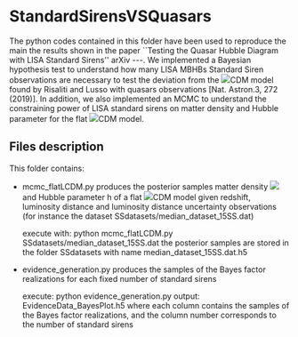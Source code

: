 # StandardSirensVSQuasars

The python codes contained in this folder have been used to reproduce the main the results shown in the paper ``Testing the Quasar Hubble Diagram with LISA Standard Sirens'' arXiv ---. We implemented a Bayesian hypothesis test to understand how many LISA MBHBs Standard Siren observations are necessary to test the deviation from the <img src="https://render.githubusercontent.com/render/math?math=\Lambda">CDM model found by Risaliti and Lusso with quasars observations [Nat. Astron.3, 272 (2019)]. In addition, we also implemented an MCMC to understand the constraining power of LISA standard sirens on matter density and Hubble parameter for the flat <img src="https://render.githubusercontent.com/render/math?math=\Lambda">CDM model.

## Files description

This folder contains:

- mcmc_flatLCDM.py 
    produces the posterior samples matter density  <img src="https://render.githubusercontent.com/render/math?math=\Omega _m"> and Hubble parameter h of a flat <img src="https://render.githubusercontent.com/render/math?math=\Lambda">CDM model given redshift, luminosity distance and luminosity distance uncertainty observations (for instance the dataset SSdatasets/median_dataset_15SS.dat)
    
    execute with: python mcmc_flatLCDM.py SSdatasets/median_dataset_15SS.dat
    the posterior samples are stored in the folder SSdatasets with name median_dataset_15SS.dat.h5
    
- evidence_generation.py
    produces the samples of the Bayes factor realizations for each fixed number of standard sirens
    
    execute: python evidence_generation.py
    output: EvidenceData_BayesPlot.h5
    where each column contains the samples of the Bayes factor realizations, and the column number corresponds to the number of standard sirens

